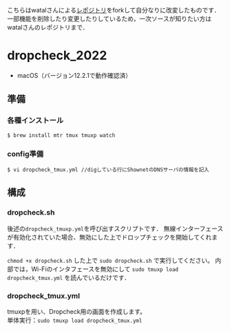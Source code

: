 こちらはwatalさんによる[レポジトリ](https://github.com/watal/dropcheck_2019)をforkして自分なりに改変したものです．
一部機能を削除したり変更したりしているため，一次ソースが知りたい方はwatalさんのレポジトリまで．

# dropcheck_2022
* macOS（バージョン12.2.1で動作確認済）  

## 準備
### 各種インストール
```
$ brew install mtr tmux tmuxp watch
```
### config準備
```
$ vi dropcheck_tmux.yml //digしている行にShownetのDNSサーバの情報を記入
```

## 構成

### dropcheck.sh
後述の`dropcheck_tmuxp.yml`を呼び出すスクリプトです．
無線インターフェースが有効化されていた場合、無効にした上でドロップチェックを開始してくれます．

`chmod +x dropcheck.sh` した上で `sudo dropcheck.sh` で実行してください。
内部では，Wi-Fiのインタフェースを無効にして `sudo tmuxp load dropcheck_tmux.yml` を読んでいるだけです．

### dropcheck_tmux.yml
tmuxpを用い、Dropcheck用の画面を作成します。  
単体実行：`sudo tmuxp load dropcheck_tmux.yml`
